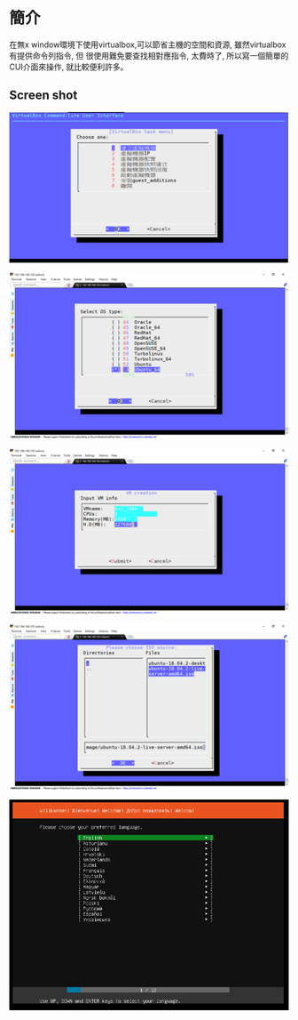 # 簡介
在無x window環境下使用virtualbox,可以節省主機的空間和資源, 雖然virtualbox有提供命令列指令, 但
很使用難免要查找相對應指令, 太費時了, 所以寫一個簡單的CUI介面來操作, 就比較便利許多。

## Screen shot
![alt tag](https://raw.githubusercontent.com/edwinlee74/vbox_cui/master/picture/main_display.PNG)

![alt tag](https://raw.githubusercontent.com/edwinlee74/vbox_cui/master/picture/create_vm0.png)

![alt tag](https://raw.githubusercontent.com/edwinlee74/vbox_cui/master/picture/create_vm1.png)

![alt tag](https://raw.githubusercontent.com/edwinlee74/vbox_cui/master/picture/create_vm2.png)

![alt tag](https://raw.githubusercontent.com/edwinlee74/vbox_cui/master/picture/create_vm3.PNG)


